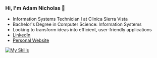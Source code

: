 ### Hi, I'm Adam Nicholas 👋

- Information Systems Technician I at Clinica Sierra Vista
- Bachelor's Degree in Computer Science: Information Systems
- Looking to transform ideas into efficient, user-friendly applications
- [LinkedIn](https://www.linkedin.com/in/adamnicholas223/)
- [Personal Website](https://adamnicholas223.com)

[![My Skills](https://skillicons.dev/icons?i=cpp,linux,js,html,css,php,py,androidstudio)](https://skillicons.dev)
